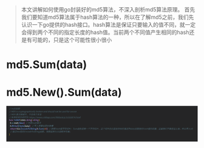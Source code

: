 <!--
 * @Author: your name
 * @Date: 2021-07-05 16:25:01
 * @LastEditTime: 2021-07-05 16:51:12
 * @LastEditors: Please set LastEditors
 * @Description: In User Settings Edit
 * @FilePath: /go_notes/docs/golang标准库-crypto-md5.md
-->
> 本文讲解如何使用go封装好的md5算法，不深入剖析md5算法原理。 首先我们要知道md5算法属于hash算法的一种，所以在了解md5之前，我们先认识一下go提供的hash接口。hash算法是保证只要输入的值不同，就一定会得到两个不同的指定长度的hash值。当前两个不同值产生相同的hash还是有可能的，只是这个可能性很小很小




# md5.Sum(data)

# md5.New().Sum(data)

![](./../assets/md5.new.sum.png)